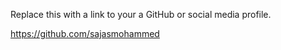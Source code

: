 Replace this with a link to your a GitHub or social media profile.

https://github.com/sajasmohammed
